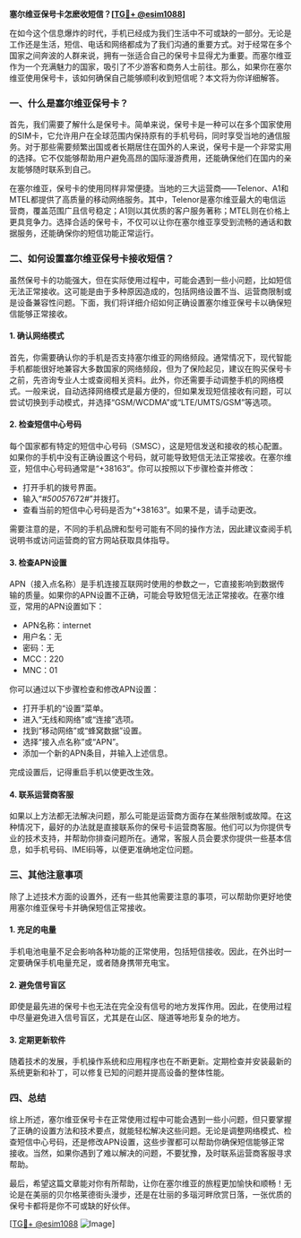 **塞尔维亚保号卡怎麽收短信？[[TG💪+ @esim1088](https://t.me/s/esim1088)]**

在如今这个信息爆炸的时代，手机已经成为我们生活中不可或缺的一部分。无论是工作还是生活，短信、电话和网络都成为了我们沟通的重要方式。对于经常在多个国家之间奔波的人群来说，拥有一张适合自己的保号卡显得尤为重要。而塞尔维亚作为一个充满魅力的国家，吸引了不少游客和商务人士前往。那么，如果你在塞尔维亚使用保号卡，该如何确保自己能够顺利收到短信呢？本文将为你详细解答。

### 一、什么是塞尔维亚保号卡？

首先，我们需要了解什么是保号卡。简单来说，保号卡是一种可以在多个国家使用的SIM卡，它允许用户在全球范围内保持原有的手机号码，同时享受当地的通信服务。对于那些需要频繁出国或者长期居住在国外的人来说，保号卡是一个非常实用的选择。它不仅能够帮助用户避免高昂的国际漫游费用，还能确保他们在国内的亲友能够随时联系到自己。

在塞尔维亚，保号卡的使用同样非常便捷。当地的三大运营商——Telenor、A1和MTEL都提供了高质量的移动网络服务。其中，Telenor是塞尔维亚最大的电信运营商，覆盖范围广且信号稳定；A1则以其优质的客户服务著称；MTEL则在价格上更具竞争力。选择合适的保号卡，不仅可以让你在塞尔维亚享受到流畅的通话和数据服务，还能确保你的短信功能正常运行。

### 二、如何设置塞尔维亚保号卡接收短信？

虽然保号卡的功能强大，但在实际使用过程中，可能会遇到一些小问题，比如短信无法正常接收。这可能是由于多种原因造成的，包括网络设置不当、运营商限制或是设备兼容性问题。下面，我们将详细介绍如何正确设置塞尔维亚保号卡以确保短信能够正常接收。

#### 1. 确认网络模式

首先，你需要确认你的手机是否支持塞尔维亚的网络频段。通常情况下，现代智能手机都能很好地兼容大多数国家的网络频段，但为了保险起见，建议在购买保号卡之前，先咨询专业人士或查阅相关资料。此外，你还需要手动调整手机的网络模式。一般来说，自动选择网络模式是最方便的，但如果发现短信接收有问题，可以尝试切换到手动模式，并选择“GSM/WCDMA”或“LTE/UMTS/GSM”等选项。

#### 2. 检查短信中心号码

每个国家都有特定的短信中心号码（SMSC），这是短信发送和接收的核心配置。如果你的手机中没有正确设置这个号码，就可能导致短信无法正常接收。在塞尔维亚，短信中心号码通常是“+38163”。你可以按照以下步骤检查并修改：

- 打开手机的拨号界面。
- 输入“*#5005*7672#”并拨打。
- 查看当前的短信中心号码是否为“+38163”。如果不是，请手动更改。

需要注意的是，不同的手机品牌和型号可能有不同的操作方法，因此建议查阅手机说明书或访问运营商的官方网站获取具体指导。

#### 3. 检查APN设置

APN（接入点名称）是手机连接互联网时使用的参数之一，它直接影响到数据传输的质量。如果你的APN设置不正确，可能会导致短信无法正常接收。在塞尔维亚，常用的APN设置如下：

- APN名称：internet
- 用户名：无
- 密码：无
- MCC：220
- MNC：01

你可以通过以下步骤检查和修改APN设置：

- 打开手机的“设置”菜单。
- 进入“无线和网络”或“连接”选项。
- 找到“移动网络”或“蜂窝数据”设置。
- 选择“接入点名称”或“APN”。
- 添加一个新的APN条目，并输入上述信息。

完成设置后，记得重启手机以使更改生效。

#### 4. 联系运营商客服

如果以上方法都无法解决问题，那么可能是运营商方面存在某些限制或故障。在这种情况下，最好的办法就是直接联系你的保号卡运营商客服。他们可以为你提供专业的技术支持，并帮助你排查问题所在。通常，客服人员会要求你提供一些基本信息，如手机号码、IMEI码等，以便更准确地定位问题。

### 三、其他注意事项

除了上述技术方面的设置外，还有一些其他需要注意的事项，可以帮助你更好地使用塞尔维亚保号卡并确保短信正常接收。

#### 1. 充足的电量

手机电池电量不足会影响各种功能的正常使用，包括短信接收。因此，在外出时一定要确保手机电量充足，或者随身携带充电宝。

#### 2. 避免信号盲区

即使是最先进的保号卡也无法在完全没有信号的地方发挥作用。因此，在使用过程中尽量避免进入信号盲区，尤其是在山区、隧道等地形复杂的地方。

#### 3. 定期更新软件

随着技术的发展，手机操作系统和应用程序也在不断更新。定期检查并安装最新的系统更新和补丁，可以修复已知的问题并提高设备的整体性能。

### 四、总结

综上所述，塞尔维亚保号卡在正常使用过程中可能会遇到一些小问题，但只要掌握了正确的设置方法和技术要点，就能轻松解决这些问题。无论是调整网络模式、检查短信中心号码，还是修改APN设置，这些步骤都可以帮助你确保短信能够正常接收。当然，如果你遇到了难以解决的问题，不要犹豫，及时联系运营商客服寻求帮助。

最后，希望这篇文章能对你有所帮助，让你在塞尔维亚的旅程更加愉快和顺畅！无论是在美丽的贝尔格莱德街头漫步，还是在壮丽的多瑙河畔欣赏日落，一张优质的保号卡都将是你不可或缺的好伙伴。

[[TG💪+ @esim1088](https://t.me/s/esim1088) ![Image](https://i.postimg.cc/4NQfJmqS/Snipaste-2025-05-13-00-14-12.png)]